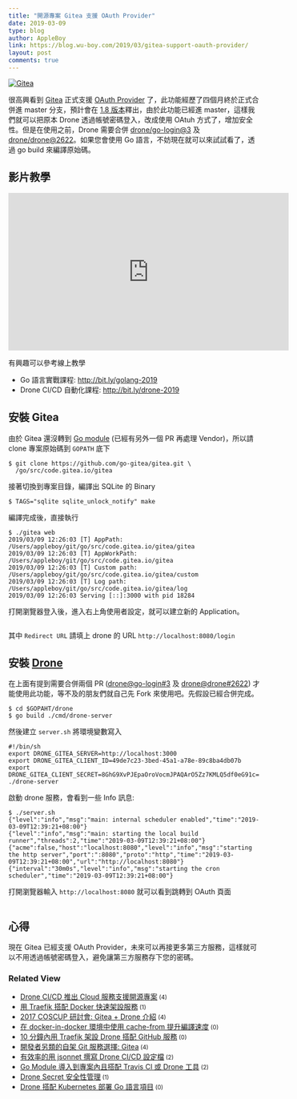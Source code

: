```yaml
---
title: "開源專案 Gitea 支援 OAuth Provider"
date: 2019-03-09
type: blog
author: AppleBoy
link: https://blog.wu-boy.com/2019/03/gitea-support-oauth-provider/
layout: post
comments: true
---
```


<p><a href="https://lh3.googleusercontent.com/SrQvhDJm5NMkrxrut0lACspnz6iQSFCX3vlbtGCuAcwO-i_4iJCJ6trK3V2F6Q6s6fQ_EcSglwAL0qO0aLaTRtk4Ca32EI7Ks1H7u_nI9jC6xn3PF9hhgccjkbN3irX5pGi9kV-vIxk=w1920-h1080" title="Gitea"><img src="https://lh3.googleusercontent.com/SrQvhDJm5NMkrxrut0lACspnz6iQSFCX3vlbtGCuAcwO-i_4iJCJ6trK3V2F6Q6s6fQ_EcSglwAL0qO0aLaTRtk4Ca32EI7Ks1H7u_nI9jC6xn3PF9hhgccjkbN3irX5pGi9kV-vIxk=w1920-h1080" alt="Gitea" title="Gitea" /></a></p>
<p>很高興看到 <a href="https://gitea.io" title="Gitea">Gitea</a> 正式支援 <a href="https://github.com/go-gitea/gitea/pull/5378" title="OAuth Provider ">OAuth Provider</a> 了，此功能經歷了四個月終於正式合併進 master 分支，預計會在 <a href="https://github.com/go-gitea/gitea/milestone/32" title="1.18 版本">1.8 版本</a>釋出，由於此功能已經進 master，這樣我們就可以把原本 Drone 透過帳號密碼登入，改成使用 OAtuh 方式了，增加安全性。但是在使用之前，Drone 需要合併 <a href="https://github.com/drone/go-login/pull/3" title="drone/go-login">drone/go-login@3</a> 及 <a href="https://github.com/drone/drone/pull/2622" title="drone/drone@2622">drone/drone@2622</a>。如果您會使用 Go 語言，不妨現在就可以來試試看了，透過 go build 來編譯原始碼。</p>
<span id="more-7280"></span>
<h2>影片教學</h2>
<iframe width="560" height="315" src="https://www.youtube.com/embed/OX7WpJ5X19g" frameborder="0" allow="accelerometer; autoplay; encrypted-media; gyroscope; picture-in-picture" allowfullscreen></iframe>
<p>有興趣可以參考線上教學</p>
<ul>
<li>Go 語言實戰課程: <a href="http://bit.ly/golang-2019">http://bit.ly/golang-2019</a></li>
<li>Drone CI/CD 自動化課程: <a href="http://bit.ly/drone-2019">http://bit.ly/drone-2019</a></li>
</ul>
<h2>安裝 Gitea</h2>
<p>由於 Gitea 還沒轉到 <a href="https://blog.wu-boy.com/2018/10/go-1-11-support-go-module/" title="Go module">Go module</a> (已經有另外一個 PR 再處理 Vendor)，所以請 clone 專案原始碼到 <code>GOPATH</code> 底下</p>
<pre><code class="language-bash">$ git clone https://github.com/go-gitea/gitea.git \
  /go/src/code.gitea.io/gitea</code></pre>
<p>接著切換到專案目錄，編譯出 SQLite 的 Binary</p>
<pre><code class="language-bash">$ TAGS="sqlite sqlite_unlock_notify" make</code></pre>
<p>編譯完成後，直接執行</p>
<pre><code class="language-bash">$ ./gitea web
2019/03/09 12:26:03 [T] AppPath: /Users/appleboy/git/go/src/code.gitea.io/gitea/gitea
2019/03/09 12:26:03 [T] AppWorkPath: /Users/appleboy/git/go/src/code.gitea.io/gitea
2019/03/09 12:26:03 [T] Custom path: /Users/appleboy/git/go/src/code.gitea.io/gitea/custom
2019/03/09 12:26:03 [T] Log path: /Users/appleboy/git/go/src/code.gitea.io/gitea/log
2019/03/09 12:26:03 Serving [::]:3000 with pid 18284</code></pre>
<p>打開瀏覽器登入後，進入右上角使用者設定，就可以建立新的 Application。</p>
<p><a href="https://lh3.googleusercontent.com/PPql-MM_46UuURU-Y-w6iI7E673mEvMT49BmDd5joskzDx7mzCuTdMLThZSI6getcl_-lSfyJr0d5YOsFN4j57qUEVto-SKFGzFxLdevK3saSqVeLEnPd2BtIxLrbXOxSvJPlqZQwXs=w1920-h1080"><img src="https://lh3.googleusercontent.com/PPql-MM_46UuURU-Y-w6iI7E673mEvMT49BmDd5joskzDx7mzCuTdMLThZSI6getcl_-lSfyJr0d5YOsFN4j57qUEVto-SKFGzFxLdevK3saSqVeLEnPd2BtIxLrbXOxSvJPlqZQwXs=w1920-h1080" alt="" /></a></p>
<p>其中 <code>Redirect URL</code> 請填上 drone 的 URL <code>http://localhost:8080/login</code></p>
<h2>安裝 <a href="https://drone.io/">Drone</a></h2>
<p>在上面有提到需要合併兩個 PR (<a href="https://github.com/drone/go-login/pull/3" title="drone@go-login#3">drone@go-login#3</a> 及 <a href="https://github.com/drone/drone/pull/2622" title="drone@drone#2622">drone@drone#2622</a>) 才能使用此功能，等不及的朋友們就自己先 Fork 來使用吧。先假設已經合併完成。</p>
<pre><code class="language-bash">$ cd $GOPAHT/drone
$ go build ./cmd/drone-server</code></pre>
<p>然後建立 <code>server.sh</code> 將環境變數寫入</p>
<pre><code class="language-bash">#!/bin/sh
export DRONE_GITEA_SERVER=http://localhost:3000
export DRONE_GITEA_CLIENT_ID=49de7c23-3bed-45a1-a78e-89c8ba4db07b
export DRONE_GITEA_CLIENT_SECRET=8GhG9XvPJEpaOroVocmJPAQArO5Zz7KMLQ5df0eG91c=
./drone-server</code></pre>
<p>啟動 drone 服務，會看到一些 Info 訊息:</p>
<pre><code class="language-bash">$ ./server.sh 
{"level":"info","msg":"main: internal scheduler enabled","time":"2019-03-09T12:39:21+08:00"}
{"level":"info","msg":"main: starting the local build runner","threads":2,"time":"2019-03-09T12:39:21+08:00"}
{"acme":false,"host":"localhost:8080","level":"info","msg":"starting the http server","port":":8080","proto":"http","time":"2019-03-09T12:39:21+08:00","url":"http://localhost:8080"}
{"interval":"30m0s","level":"info","msg":"starting the cron scheduler","time":"2019-03-09T12:39:21+08:00"}</code></pre>
<p>打開瀏覽器輸入 <code>http://localhost:8080</code> 就可以看到跳轉到 OAuth 頁面</p>
<p><a href="http://https://lh3.googleusercontent.com/hmLWyzXVezGiaOQlsv3hN_l_wymxU3nrpjgGomhkbx5_I7K8-phnkKtXpZRyWZwuDiifhKIU7LCsKnY6Gjl84kGCFdv3UoMF0y192ZkxdIZeYFAwS8y75zzA0RWpEBW8iO9GYlEWKwk=w1920-h1080"><img src="https://lh3.googleusercontent.com/hmLWyzXVezGiaOQlsv3hN_l_wymxU3nrpjgGomhkbx5_I7K8-phnkKtXpZRyWZwuDiifhKIU7LCsKnY6Gjl84kGCFdv3UoMF0y192ZkxdIZeYFAwS8y75zzA0RWpEBW8iO9GYlEWKwk=w1920-h1080" alt="" /></a></p>
<h2>心得</h2>
<p>現在 Gitea 已經支援 OAuth Provider，未來可以再接更多第三方服務，這樣就可以不用透過帳號密碼登入，避免讓第三方服務存下您的密碼。</p>
<div class="wp_rp_wrap  wp_rp_plain" ><div class="wp_rp_content"><h3 class="related_post_title">Related View</h3><ul class="related_post wp_rp"><li data-position="0" data-poid="in-7132" data-post-type="none" ><a href="https://blog.wu-boy.com/2018/12/drone-cloud-service/" class="wp_rp_title">Drone CI/CD 推出 Cloud 服務支援開源專案</a><small class="wp_rp_comments_count"> (4)</small><br /></li><li data-position="1" data-poid="in-7193" data-post-type="none" ><a href="https://blog.wu-boy.com/2019/01/deploy-service-using-traefik-and-docker/" class="wp_rp_title">用 Traefik 搭配 Docker 快速架設服務</a><small class="wp_rp_comments_count"> (1)</small><br /></li><li data-position="2" data-poid="in-6786" data-post-type="none" ><a href="https://blog.wu-boy.com/2017/08/2017-coscup-introduction-to-gitea-drone/" class="wp_rp_title">2017 COSCUP 研討會: Gitea + Drone 介紹</a><small class="wp_rp_comments_count"> (4)</small><br /></li><li data-position="3" data-poid="in-7263" data-post-type="none" ><a href="https://blog.wu-boy.com/2019/02/using-cache-from-can-speed-up-your-docker-builds/" class="wp_rp_title">在 docker-in-docker 環境中使用 cache-from 提升編譯速度</a><small class="wp_rp_comments_count"> (0)</small><br /></li><li data-position="4" data-poid="in-7298" data-post-type="none" ><a href="https://blog.wu-boy.com/2019/03/setup-traefik-with-drone-ci-cd-in-ten-minutes/" class="wp_rp_title">10 分鐘內用 Traefik 架設 Drone 搭配 GitHub 服務</a><small class="wp_rp_comments_count"> (0)</small><br /></li><li data-position="5" data-poid="in-6634" data-post-type="none" ><a href="https://blog.wu-boy.com/2017/01/new-git-code-hosting-option-gitea/" class="wp_rp_title">開發者另類的自架 Git 服務選擇: Gitea</a><small class="wp_rp_comments_count"> (4)</small><br /></li><li data-position="6" data-poid="in-7226" data-post-type="none" ><a href="https://blog.wu-boy.com/2019/01/converts-a-jsonnet-configuration-file-to-a-yaml-in-drone/" class="wp_rp_title">有效率的用 jsonnet 撰寫  Drone CI/CD 設定檔</a><small class="wp_rp_comments_count"> (2)</small><br /></li><li data-position="7" data-poid="in-7170" data-post-type="none" ><a href="https://blog.wu-boy.com/2018/12/go-module-integrate-with-travis-or-drone/" class="wp_rp_title">Go Module 導入到專案內且搭配 Travis CI 或 Drone 工具</a><small class="wp_rp_comments_count"> (2)</small><br /></li><li data-position="8" data-poid="in-6904" data-post-type="none" ><a href="https://blog.wu-boy.com/2017/11/drone-secret-security/" class="wp_rp_title">Drone Secret 安全性管理</a><small class="wp_rp_comments_count"> (1)</small><br /></li><li data-position="9" data-poid="in-7029" data-post-type="none" ><a href="https://blog.wu-boy.com/2018/06/drone-kubernetes-with-golang/" class="wp_rp_title">Drone 搭配 Kubernetes 部署 Go 語言項目</a><small class="wp_rp_comments_count"> (0)</small><br /></li></ul></div></div>